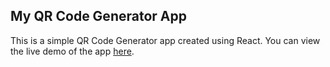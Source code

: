 ## My QR Code Generator App

This is a simple QR Code Generator app created using React. You can view the live demo of the app [here](https://qr-code-azure.vercel.app/).

<!-- Add any additional information or sections as needed -->
